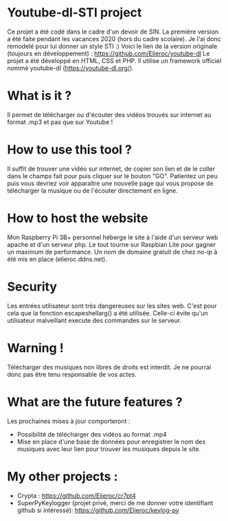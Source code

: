 # Youtube-dl-STI project
Ce projet a été codé dans le cadre d'un devoir de SIN. La première version a été faite pendant les vacances 2020 (hors du cadre scolaire).
Je l'ai donc remodelé pour lui donner un style STI :)
Voici le lien de la version originale (toujours en développement) :
https://github.com/Elieroc/youtube-dl
Le projet a été développé en HTML, CSS et PHP. Il utilise un framework officiel nommé youtube-dl (https://youtube-dl.org/).

# What is it ?
Il permet de télécharger ou d'écouter des vidéos trouvés sur internet au format .mp3 et pas que sur Youtube !

# How to use this tool ?
Il suffit de trouver une vidéo sur internet, de copier son lien et de le coller dans le champs fait pour puis cliquer sur le bouton "GO".
Patientez un peu puis vous devriez voir apparaître une nouvelle page qui vous propose de télécharger la musique ou de l'écouter directement en ligne.

# How to host the website
Mon Raspberry Pi 3B+ personnel héberge le site à l'aide d'un serveur web apache et d'un serveur php.
Le tout tourne sur Raspbian Lite pour gagner un maximum de performance. Un nom de domaine gratuit de chez no-ip à été mis en place (elieroc.ddns.net).

# Security
Les entrées utilisateur sont très dangereuses sur les sites web. C'est pour cela que la fonction escapeshellarg() a été utilisée.
Celle-ci évite qu'un utilisateur malveillant execute des commandes sur le serveur.

# Warning !
Télécharger des musiques non libres de droits est interdit. Je ne pourrai donc pas être tenu responsable de vos actes.

# What are the future features ?
Les prochaines mises à jour comporteront :
  - Possibilité de télécharger des vidéos au format .mp4
  - Mise en place d'une base de données pour enregistrer le nom des musiques avec leur lien pour trouver les musiques depuis le site.
  
# My other projects :
  - Crypta : https://github.com/Elieroc/cr7pt4
  - SuperPyKeylogger (projet privé, merci de me donner votre identifiant github si intéressé):
    https://github.com/Elieroc/keylog-py
